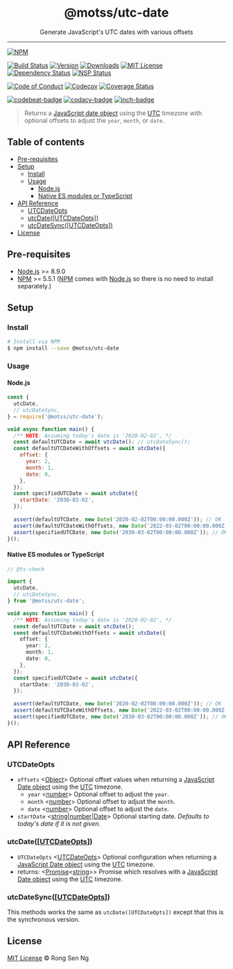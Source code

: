 <div align="center" style="text-align: center;">
  <h1 style="border-bottom: none;">@motss/utc-date</h1>

  <p>Generate JavaScript's UTC dates with various offsets</p>
</div>

<hr />

[![NPM][nodei-badge]][nodei-url]

[![Build Status][travis-badge]][travis-url]
[![Version][version-badge]][version-url]
[![Downloads][downloads-badge]][downloads-url]
[![MIT License][mit-license-badge]][mit-license-url]
[![Dependency Status][daviddm-badge]][daviddm-url]
[![NSP Status][nsp-badge]][nsp-url]

[![Code of Conduct][coc-badge]][coc-url]
[![Codecov][codecov-badge]][codecov-url]
[![Coverage Status][coveralls-badge]][coveralls-url]

[![codebeat-badge]][codebeat-url]
[![codacy-badge]][codacy-url]
[![inch-badge]][inch-url]

> Returns a [JavaScript date object][date-mdn-url] using the [UTC][utc-url] timezone with optional offsets to adjust the `year`, `month`, or `date`.

## Table of contents

  - [Pre-requisites](#pre-requisites)
  - [Setup](#setup)
    - [Install](#install)
    - [Usage](#usage)
      - [Node.js](#nodejs)
      - [Native ES modules or TypeScript](#native-es-modules-or-typescript)
  - [API Reference](#api-reference)
    - [UTCDateOpts](#utcdateopts)
    - [utcDate([UTCDateOpts])](#utcdateutcdateoptsutc-date-opts-url)
    - [utcDateSync([UTCDateOpts])](#utcdatesyncutcdateoptsutc-date-opts-url)
  - [License](#license)

## Pre-requisites

- [Node.js][node-js-url] >= 8.9.0
- [NPM][npm-url] >= 5.5.1 ([NPM][npm-url] comes with [Node.js][node-js-url] so there is no need to install separately.)

## Setup

### Install

```sh
# Install via NPM
$ npm install --save @motss/utc-date
```

### Usage

#### Node.js

```js
const {
  utcDate,
  // utcDateSync,
} = require('@motss/utc-date');

void async function main() {
  /** NOTE: Assuming today's date is '2020-02-02', */
  const defaultUTCDate = await utcDate(); // utcDateSync();
  const defaultUTCDateWithOffsets = await utcDate({
    offset: {
      year: 2,
      month: 1,
      date: 0,
    },
  });
  const specifiedUTCDate = await utcDate({
    startDate: '2030-03-02',
  });
  
  assert(defaultUTCDate, new Date('2020-02-02T00:00:00.000Z')); // OK
  assert(defaultUTCDateWithOffsets, new Date('2022-03-02T00:00:00.000Z')); // OK
  assert(specifiedUTCDate, new Date('2030-03-02T00:00:00.000Z')); // OK
}();
```

#### Native ES modules or TypeScript

```ts
// @ts-check

import {
  utcDate,
  // utcDateSync,
} from '@motss/utc-date';

void async function main() {
  /** NOTE: Assuming today's date is '2020-02-02', */
  const defaultUTCDate = await utcDate();
  const defaultUTCDateWithOffsets = await utcDate({
    offset: {
      year: 2,
      month: 1,
      date: 0,
    },
  });
  const specifiedUTCDate = await utcDate({
    startDate: '2030-03-02',
  });
  
  assert(defaultUTCDate, new Date('2020-02-02T00:00:00.000Z')); // OK
  assert(defaultUTCDateWithOffsets, new Date('2022-03-02T00:00:00.000Z')); // OK
  assert(specifiedUTCDate, new Date('2030-03-02T00:00:00.000Z')); // OK
}();
```

## API Reference

### UTCDateOpts

 - `offsets` <[Object][object-mdn-url]> Optional offset values when returning a [JavaScript Date object][date-mdn-url] using the [UTC][utc-url] timezone.
    - `year` <[number][number-mdn-url]> Optional offset to adjust the `year`.
    - `month` <[number][number-mdn-url]> Optional offset to adjust the `month`.
    - `date` <[number][number-mdn-url]> Optional offset to adjust the `date`.
- `startDate` <[string][string-mdn-url]|[number][number-mdn-url]|[Date][date-mdn-url]> Optional starting date. _Defaults to today's date if it is not given._

### utcDate([[UTCDateOpts][utc-date-opts-url]])

  - `UTCDateOpts` <[UTCDateOpts][utc-date-opts-url]> Optional configuration when returning a [JavaScript Date object][date-mdn-url] using the [UTC][utc-url] timezone.
  - returns: <[Promise][promise-mdn-url]&lt;[string][string-mdn-url]&gt;> Promise which resolves with a [JavaScript Date object][date-mdn-url] using the [UTC][utc-url] timezone.

### utcDateSync([[UTCDateOpts][utc-date-opts-url]])

This methods works the same as `utcDate([UTCDateOpts])` except that this is the synchronous version.

## License

[MIT License](https://motss.mit-license.org/) © Rong Sen Ng



[typescript-url]: https://github.com/Microsoft/TypeScript
[node-js-url]: https://nodejs.org
[npm-url]: https://www.npmjs.com
[node-releases-url]: https://nodejs.org/en/download/releases
[utc-url]: https://en.wikipedia.org/wiki/Coordinated_Universal_Time

[utc-date-opts-url]: #utcdateopts

[array-mdn-url]: https://developer.mozilla.org/en-US/docs/Web/JavaScript/Reference/Global_Objects/Array
[boolean-mdn-url]: https://developer.mozilla.org/en-US/docs/Web/JavaScript/Reference/Global_Objects/Boolean
[date-mdn-url]: https://developer.mozilla.org/en-US/docs/Web/JavaScript/Reference/Global_Objects/Date
[function-mdn-url]: https://developer.mozilla.org/en-US/docs/Web/JavaScript/Reference/Global_Objects/Function
[map-mdn-url]: https://developer.mozilla.org/en-US/docs/Web/JavaScript/Reference/Global_Objects/Map
[number-mdn-url]: https://developer.mozilla.org/en-US/docs/Web/JavaScript/Reference/Global_Objects/Number
[object-mdn-url]: https://developer.mozilla.org/en-US/docs/Web/JavaScript/Reference/Global_Objects/Object
[promise-mdn-url]: https://developer.mozilla.org/en-US/docs/Web/JavaScript/Reference/Global_Objects/Promise
[regexp-mdn-url]: https://developer.mozilla.org/en-US/docs/Web/JavaScript/Reference/Global_Objects/RegExp
[set-mdn-url]: https://developer.mozilla.org/en-US/docs/Web/JavaScript/Reference/Global_Objects/Set
[string-mdn-url]: https://developer.mozilla.org/en-US/docs/Web/JavaScript/Reference/Global_Objects/String



[nodei-badge]: https://nodei.co/npm/@motss/utc-date.png?downloads=true&downloadRank=true&stars=true

[travis-badge]: https://img.shields.io/travis/motss/utc-date.svg?style=flat-square

[version-badge]: https://img.shields.io/npm/v/@motss/utc-date.svg?style=flat-square
[downloads-badge]: https://img.shields.io/npm/dm/@motss/utc-date.svg?style=flat-square
[mit-license-badge]: https://img.shields.io/github/license/mashape/apistatus.svg?style=flat-square
[nsp-badge]: https://nodesecurity.io/orgs/motss/projects/f7a6646b-202f-4b73-ad9e-6f6eacc577de/badge?style=flat-square
[daviddm-badge]: https://img.shields.io/david/motss/utc-date.svg?style=flat-square

[coc-badge]: https://img.shields.io/badge/code%20of-conduct-ff69b4.svg?style=flat-square
[codecov-badge]: https://codecov.io/gh/motss/utc-date/branch/master/graph/badge.svg?style=flat-square
[coveralls-badge]: https://coveralls.io/repos/github/motss/utc-date/badge.svg?branch=master&style=flat-square

[codebeat-badge]: https://codebeat.co/badges/1ed02b65-dca8-45a5-8719-cdead763a617?style=flat-square
[codacy-badge]: https://api.codacy.com/project/badge/Grade/1d15da734ee5424c8981d7e3e4d74c18?style=flat-square
[inch-badge]: http://inch-ci.org/github/motss/utc-date.svg?branch=master&style=flat-square



[nodei-url]: https://nodei.co/npm/utc-date

[travis-url]: https://travis-ci.org/motss/utc-date
[version-url]: https://npmjs.org/package/utc-date
[downloads-url]: http://www.npmtrends.com/utc-date
[mit-license-url]: https://github.com/motss/utc-date/blob/master/LICENSE
[nsp-url]: https://nodesecurity.io/orgs/motss/projects/f7a6646b-202f-4b73-ad9e-6f6eacc577de
[daviddm-url]: https://david-dm.org/motss/utc-date

[coc-url]: https://github.com/motss/utc-date/blob/master/CODE_OF_CONDUCT.md
[codecov-url]: https://codecov.io/gh/motss/utc-date
[coveralls-url]: https://coveralls.io/github/motss/utc-date?branch=master

[codebeat-url]: https://codebeat.co/projects/github-com-motss-utc-date-master
[codacy-url]: https://www.codacy.com/app/motss/utc-date?utm_source=github.com&amp;utm_medium=referral&amp;utm_content=motss/utc-date&amp;utm_campaign=Badge_Grade
[inch-url]: http://inch-ci.org/github/motss/utc-date
